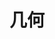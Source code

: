 ---
layout: posts_by_category
categories: geometry
title: 几何
permalink: /category/graphics/geometry
---